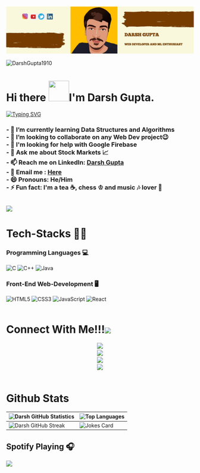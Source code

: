 [![MastHead](https://github.com/DarshGupta1910/DarshGupta1910/blob/main/Darsh%20Gupta.jpg)](https://www.linkedin.com/in/darsh-gupta-1910/)


<p align="left"> <img src="https://komarev.com/ghpvc/?username=DarshGupta1910&label=Profile%20Views&color=orange&style=flat-square" alt="DarshGupta1910"></p>

<h1>Hi there <img src="https://github.com/mitul3737/mitul3737/blob/main/Wave.gif" height="55px" width="55px">I'm Darsh Gupta. </h1>

[![Typing SVG](https://readme-typing-svg.herokuapp.com?color=F75305&center=true&vCenter=true&lines=Passionate+Developer+from+India)](https://git.io/typing-svg)
<h3>
- 🌱 I’m currently learning Data Structures and Algorithms <br>
- 👯 I’m looking to collaborate on any Web Dev project😉 <br>
- 🤔 I'm looking for help with Google Firebase <br>
- 💬 Ask me about Stock Markets 📈 <br>
  - 📫 Reach me on LinkedIn: <a href = "https://www.linkedin.com/in/darsh-gupta-1910/">Darsh Gupta</a><br>
  - 📧 Email me : <a href = "mailto:darsh.gupta2020@vitstudent.ac.in">Here</a> <br>
- 😄 Pronouns: He/Him <br>
- ⚡ Fun fact: I'm a tea ☕, chess ♔  and music 🎶 lover 💖<br>
</h3>
<br>
<a href="https://github.com/404"><img src="https://user-images.githubusercontent.com/73097560/115834477-dbab4500-a447-11eb-908a-139a6edaec5c.gif"></a>
<h1>Tech-Stacks 👨‍💻</h1>
<span>
<span align="centeer">
 <h3>Programming Languages 💻</h3>
 <img alt="C" src="https://img.shields.io/badge/c-%2300599C.svg?&style=for-the-badge&logo=c&logoColor=white"/>
 <img alt="C++" src="https://img.shields.io/badge/c++-%2300599C.svg?&style=for-the-badge&logo=c%2B%2B&ogoColor=white"/>
 <img alt="Java" src="https://img.shields.io/badge/java-%23ED8B00.svg?&style=for-the-badge&logo=java&logoColor=white"/>
</span>
<span align="ceneter">
 <h3>Front-End Web-Development 🖥️</h3>
 <img alt="HTML5" src="https://img.shields.io/badge/html5-%23E34F26.svg?&style=for-the-badge&logo=html5&logoColor=white"/>
 <img alt="CSS3" src="https://img.shields.io/badge/css3-%231572B6.svg?&style=for-the-badge&logo=css3&logoColor=white"/>
 <img alt="JavaScript" src="https://img.shields.io/badge/javascript-%23323330.svg?&style=for-the-badge&logo=javascript&logoColor=%23F7DF1E"/>
 <img alt="React" src="https://img.shields.io/badge/react-%2320232a.svg?&style=for-the-badge&logo=react&logoColor=%2361DAFB"/>
</span>
</span>

<br> 
<br> 
<div align="left">
<h1 align="left">Connect With Me!!!<img align="center" src="https://github.com/CyberBoyAyush/CyberBoyAyush/blob/master/gifs/Handshake.gif" height="33px" /></h1>
<center>
<a href="https://twitter.com/The_Darsh_Gupta"><img src="https://img.icons8.com/nolan/64/twitter.png"/></a>
</center> 
<center>
<a href="mailto:darsh.gupta2020@vitstudent.ac.in"><img src="https://img.icons8.com/nolan/64/new-post.png"/></a>
</center>
<center>
<a href="https://www.instagram.com/darsh_gupta_1910/"><img src="https://img.icons8.com/nolan/64/instagram-new.png"/></a>
</center>
<center>
<a href="https://www.linkedin.com/in/darsh-gupta-1910/"><img src="https://img.icons8.com/nolan/64/linkedin.png"/></a>
</center>
</div>    
<br>

<h1>Github Stats</h1>

| ![Darsh GitHub Statistics](https://github-readme-stats.vercel.app/api?username=DarshGupta1910&show_icons=true) | ![Top Languages](https://github-readme-stats.vercel.app/api/top-langs/?username=DarshGupta1910) |
| --- | --- |
| ![Darsh GitHub Streak](https://github-readme-streak-stats.herokuapp.com/?user=DarshGupta1910) | ![Jokes Card](https://readme-jokes.vercel.app/api) |

## Spotify Playing 🎧
<img src = "https://novatorem-darshgupta1910.vercel.app/api/spotify"> 


